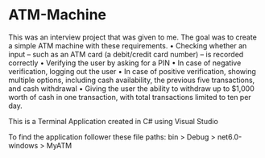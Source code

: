 # ATM-Machine
This was an interview project that was given to me. The goal was to create a simple ATM machine with these requirements. 
  • Checking whether an input – such as an ATM card (a debit/credit card number) – is recorded correctly 
  • Verifying the user by asking for a PIN • In case of negative verification, logging out the user 
  • In case of positive verification, showing multiple options, including cash availability, the previous five transactions, and cash withdrawal 
  • Giving the user the ability to withdraw up to $1,000 worth of cash in one transaction, with total transactions limited to ten per day.

This is a Terminal Application created in C# using Visual Studio

To find the application follower these file paths: bin > Debug > net6.0-windows > MyATM
